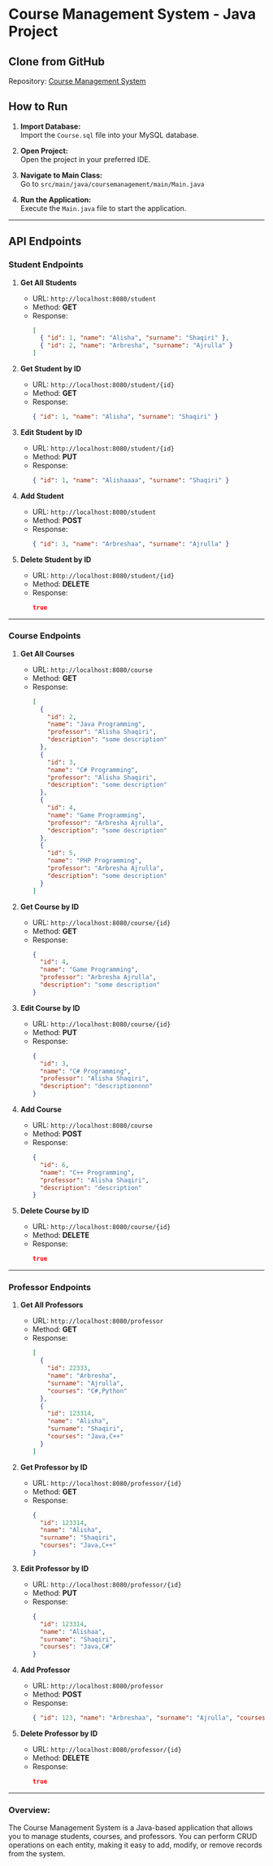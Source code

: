 # Course Management System - Java Project

## Clone from GitHub

Repository: [Course Management System](https://github.com/ArbereshaA/Java)

## How to Run

1. **Import Database:**  
   Import the `Course.sql` file into your MySQL database.

2. **Open Project:**  
   Open the project in your preferred IDE.

3. **Navigate to Main Class:**  
   Go to `src/main/java/coursemanagement/main/Main.java`

4. **Run the Application:**  
   Execute the `Main.java` file to start the application.

---

## API Endpoints

### Student Endpoints

1. **Get All Students**

   - URL: `http://localhost:8080/student`
   - Method: **GET**
   - Response:
     ```json
     [
       { "id": 1, "name": "Alisha", "surname": "Shaqiri" },
       { "id": 2, "name": "Arbresha", "surname": "Ajrulla" }
     ]
     ```

2. **Get Student by ID**

   - URL: `http://localhost:8080/student/{id}`
   - Method: **GET**
   - Response:
     ```json
     { "id": 1, "name": "Alisha", "surname": "Shaqiri" }
     ```

3. **Edit Student by ID**

   - URL: `http://localhost:8080/student/{id}`
   - Method: **PUT**
   - Response:
     ```json
     { "id": 1, "name": "Alishaaaa", "surname": "Shaqiri" }
     ```

4. **Add Student**

   - URL: `http://localhost:8080/student`
   - Method: **POST**
   - Response:
     ```json
     { "id": 3, "name": "Arbreshaa", "surname": "Ajrulla" }
     ```

5. **Delete Student by ID**
   - URL: `http://localhost:8080/student/{id}`
   - Method: **DELETE**
   - Response:
     ```json
     true
     ```

---

### Course Endpoints

1. **Get All Courses**

   - URL: `http://localhost:8080/course`
   - Method: **GET**
   - Response:
     ```json
     [
       {
         "id": 2,
         "name": "Java Programming",
         "professor": "Alisha Shaqiri",
         "description": "some description"
       },
       {
         "id": 3,
         "name": "C# Programming",
         "professor": "Alisha Shaqiri",
         "description": "some description"
       },
       {
         "id": 4,
         "name": "Game Programming",
         "professor": "Arbresha Ajrulla",
         "description": "some description"
       },
       {
         "id": 5,
         "name": "PHP Programming",
         "professor": "Arbresha Ajrulla",
         "description": "some description"
       }
     ]
     ```

2. **Get Course by ID**

   - URL: `http://localhost:8080/course/{id}`
   - Method: **GET**
   - Response:
     ```json
     {
       "id": 4,
       "name": "Game Programming",
       "professor": "Arbresha Ajrulla",
       "description": "some description"
     }
     ```

3. **Edit Course by ID**

   - URL: `http://localhost:8080/course/{id}`
   - Method: **PUT**
   - Response:
     ```json
     {
       "id": 3,
       "name": "C# Programming",
       "professor": "Alisha Shaqiri",
       "description": "descriptionnnn"
     }
     ```

4. **Add Course**

   - URL: `http://localhost:8080/course`
   - Method: **POST**
   - Response:
     ```json
     {
       "id": 6,
       "name": "C++ Programming",
       "professor": "Alisha Shaqiri",
       "description": "description"
     }
     ```

5. **Delete Course by ID**
   - URL: `http://localhost:8080/course/{id}`
   - Method: **DELETE**
   - Response:
     ```json
     true
     ```

---

### Professor Endpoints

1. **Get All Professors**

   - URL: `http://localhost:8080/professor`
   - Method: **GET**
   - Response:
     ```json
     [
       {
         "id": 22333,
         "name": "Arbresha",
         "surname": "Ajrulla",
         "courses": "C#,Python"
       },
       {
         "id": 123314,
         "name": "Alisha",
         "surname": "Shaqiri",
         "courses": "Java,C++"
       }
     ]
     ```

2. **Get Professor by ID**

   - URL: `http://localhost:8080/professor/{id}`
   - Method: **GET**
   - Response:
     ```json
     {
       "id": 123314,
       "name": "Alisha",
       "surname": "Shaqiri",
       "courses": "Java,C++"
     }
     ```

3. **Edit Professor by ID**

   - URL: `http://localhost:8080/professor/{id}`
   - Method: **PUT**
   - Response:
     ```json
     {
       "id": 123314,
       "name": "Alishaa",
       "surname": "Shaqiri",
       "courses": "Java,C#"
     }
     ```

4. **Add Professor**

   - URL: `http://localhost:8080/professor`
   - Method: **POST**
   - Response:
     ```json
     { "id": 123, "name": "Arbreshaa", "surname": "Ajrulla", "courses": "C++" }
     ```

5. **Delete Professor by ID**
   - URL: `http://localhost:8080/professor/{id}`
   - Method: **DELETE**
   - Response:
     ```json
     true
     ```

---

### Overview:

The Course Management System is a Java-based application that allows you to manage students, courses, and professors. You can perform CRUD operations on each entity, making it easy to add, modify, or remove records from the system.
